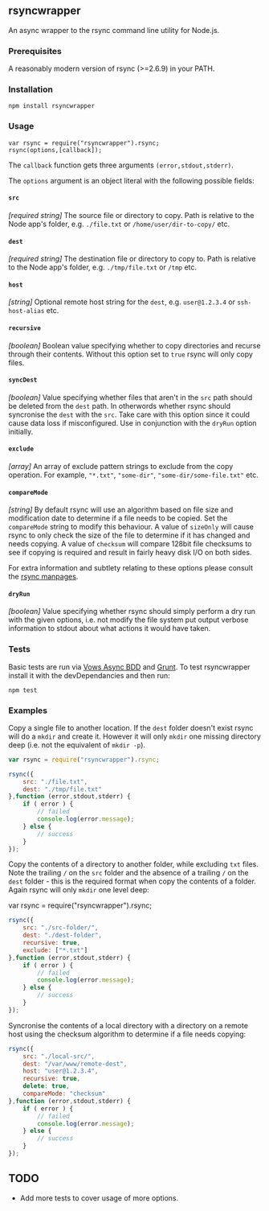 ## rsyncwrapper

An async wrapper to the rsync command line utility for Node.js.

### Prerequisites

A reasonably modern version of rsync (>=2.6.9) in your PATH.

### Installation

    npm install rsyncwrapper

### Usage

    var rsync = require("rsyncwrapper").rsync;
    rsync(options,[callback]);

The `callback` function gets three arguments `(error,stdout,stderr)`.

The `options` argument is an object literal with the following possible fields:

#### `src`

*[required string]* The source file or directory to copy. Path is relative to the Node app's folder, e.g. `./file.txt` or `/home/user/dir-to-copy/` etc.

#### `dest`

*[required string]* The destination file or directory to copy to. Path is relative to the Node app's folder, e.g. `./tmp/file.txt` or `/tmp` etc.

#### `host`

*[string]* Optional remote host string for the `dest`, e.g. `user@1.2.3.4` or `ssh-host-alias` etc.

#### `recursive`

*[boolean]* Boolean value specifying whether to copy directories and recurse through their contents. Without this option set to `true` rsync will only copy files.

#### `syncDest`

*[boolean]* Value specifying whether files that aren't in the `src` path should be deleted from the `dest` path. In otherwords whether rsync should syncronise the `dest` with the `src`. Take care with this option since it could cause data loss if misconfigured. Use in conjunction with the `dryRun` option initially.

#### `exclude`

*[array]* An array of exclude pattern strings to exclude from the copy operation. For example, `"*.txt"`, `"some-dir"`, `"some-dir/some-file.txt"` etc.

#### `compareMode`

*[string]* By default rsync will use an algorithm based on file size and modification date to determine if a file needs to be copied. Set the `compareMode` string to modify this behaviour. A value of `sizeOnly` will cause rsync to only check the size of the file to determine if it has changed and needs copying. A value of `checksum` will compare 128bit file checksums to see if copying is required and result in fairly heavy disk I/O on both sides.

For extra information and subtlety relating to these options please consult the [rsync manpages](http://linux.die.net/man/1/rsync).

#### `dryRun`

*[boolean]* Value specifying whether rsync should simply perform a dry run with the given options, i.e. not modify the file system put output verbose information to stdout about what actions it would have taken.


### Tests

Basic tests are run via [Vows Async BDD](http://vowsjs.org/) and [Grunt](http://gruntjs.com/). To test rsyncwrapper install it with the devDependancies and then run:

    npm test

### Examples

Copy a single file to another location. If the `dest` folder doesn't exist rsync will do a `mkdir` and create it. However it will only `mkdir` one missing directory deep (i.e. not the equivalent of `mkdir -p`).

```javascript
var rsync = require("rsyncwrapper").rsync;

rsync({
    src: "./file.txt",
    dest: "./tmp/file.txt"
},function (error,stdout,stderr) {
    if ( error ) {
        // failed
        console.log(error.message);
    } else {
        // success
    }
});
```

Copy the contents of a directory to another folder, while excluding `txt` files. Note the trailing `/` on the `src` folder and the absence of a trailing `/` on the `dest` folder - this is the required format when copy the contents of a folder. Again rsync will only `mkdir` one level deep:

var rsync = require("rsyncwrapper").rsync;

```javascript
rsync({
    src: "./src-folder/",
    dest: "./dest-folder",
    recursive: true,
    exclude: ["*.txt"]
},function (error,stdout,stderr) {
    if ( error ) {
        // failed
        console.log(error.message);
    } else {
        // success
    }
});
```

Syncronise the contents of a local directory with a directory on a remote host using the checksum algorithm to determine if a file needs copying:

```javascript
rsync({
    src: "./local-src/",
    dest: "/var/www/remote-dest",
    host: "user@1.2.3.4",
    recursive: true,
    delete: true,
    compareMode: "checksum"
},function (error,stdout,stderr) {
    if ( error ) {
        // failed
        console.log(error.message);
    } else {
        // success
    }
});
```

## TODO

- Add more tests to cover usage of more options.